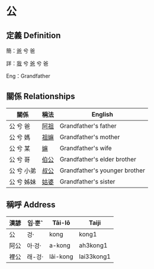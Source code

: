 # 公
## 定義 Definition
簡：[爸](member2.md) 兮 爸

詳：[我](member1.md) 兮 [爸](member2.md) 兮 爸

Eng：Grandfather

## 關係 Relationships

關係 | 稱法 | English
--- | --- | --- 
公 兮 爸 | [阿祖](member29.md) | Grandfather's father
公 兮 媽 | [祖嫲](member30.md) | Grandfather's mother
公 兮 某 | [嫲](member9.md) | Grandfather's wife
公 兮 哥 | [伯公](member26.md) | Grandfather's elder brother
公 兮 小弟 | [叔公](member27.md) | Grandfather's younger brother
公 兮 姊妹 | [姑婆](member28.md) | Grandfather's sister


## 稱呼 Address

漢諺 | 임·뿐ˆ | Tâi-lô | Taiji
--- | --- | --- | --- 
公 | 겅· | kong | kong1 
阿公 | 아·겅· | a-kong | ah3kong1 
裡公 | 래-겅· | lāi-kong | lai33kong1 
